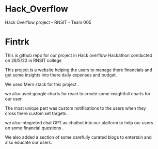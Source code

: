 # Hack_Overflow
Hack Overflow project - RNSIT - Team 005
# Fintrk

This is github repo for our project in Hack overflow Hackathon conducted on 28/5/23 in RNSIT college

This project is a website helping the users to manage there financials and get some insights into there daily expenses and budget.

We used Mern stack for this project .

we also used google charts for react to create some insightfull charts for our user.

The most unique part was custom notifications to the users when they cross there custom set targets .

we also integreted chat GPT as chatbot into our platform to help our users on some financial questions .

We also added a section of some carefully curated blogs to entertain and also educate our users.
